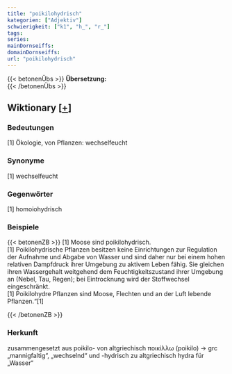 ```yaml
---
title: "poikilohydrisch"
kategorien: ["Adjektiv"]
schwierigkeit: ["k1", "h_", "r_"]
tags:
series:
mainDornseiffs:
domainDornseiffs:
url: "poikilohydrisch"
---
```


{{< betonenÜbs >}}
**Übersetzung:**  
{{< /betonenÜbs >}}

## Wiktionary [[+](https://de.wiktionary.org/wiki/poikilohydrisch)]

### Bedeutungen
[1] Ökologie, von Pflanzen: wechselfeucht  

### Synonyme
[1] wechselfeucht  

### Gegenwörter
[1] homoiohydrisch  

### Beispiele
{{< betonenZB >}}
[1] Moose sind poikilohydrisch.  
[1] Poikilohydrische Pflanzen besitzen keine Einrichtungen zur Regulation der Aufnahme und Abgabe von Wasser und sind daher nur bei einem hohen relativen Dampfdruck ihrer Umgebung zu aktivem Leben fähig. Sie gleichen ihren Wassergehalt weitgehend dem Feuchtigkeitszustand ihrer Umgebung an (Nebel, Tau, Regen); bei Eintrocknung wird der Stoffwechsel eingeschränkt.  
[1] Poikilohydre Pflanzen sind Moose, Flechten und an der Luft lebende Pflanzen.“[1]  

{{< /betonenZB >}}
### Herkunft
zusammengesetzt aus poikilo- von altgriechisch ποικίλλω (poikilo) → grc „mannigfaltig“, „wechselnd“ und -hydrisch zu altgriechisch hydra für „Wasser“  


